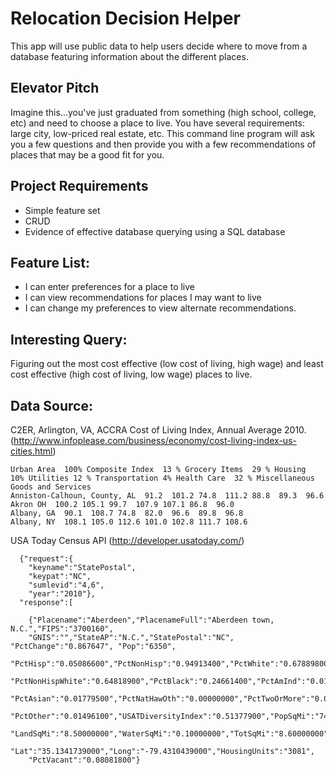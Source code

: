 # Relocation Decision Helper

This app will use public data to help users decide where to move from a database featuring information about the different places.

## Elevator Pitch

Imagine this...you've just graduated from something (high school, college, etc) and need to choose a place to live.  You have several requirements: large city, low-priced real estate, etc.  This command line program will ask you a few questions and then provide you with a few recommendations of places that may be a good fit for you.


## Project Requirements

  * Simple feature set
  * CRUD
  * Evidence of effective database querying using a SQL database

## Feature List:

   * I can enter preferences for a place to live
   * I can view recommendations for places I may want to live
   * I can change my preferences to view alternate recommendations.

## Interesting Query:

Figuring out the most cost effective (low cost of living, high wage) and least cost effective (high cost of living, low wage) places to live.

## Data Source:

C2ER, Arlington, VA, ACCRA Cost of Living Index, Annual Average 2010. (http://www.infoplease.com/business/economy/cost-living-index-us-cities.html)

```
Urban Area  100% Composite Index  13 % Grocery Items  29 % Housing  10% Utilities 12 % Transportation 4% Health Care  32 % Miscellaneous Goods and Services
Anniston-Calhoun, County, AL  91.2  101.2 74.8  111.2 88.8  89.3  96.6
Akron OH  100.2 105.1 99.7  107.9 107.1 86.8  96.0
Albany, GA  90.1  108.7 74.8  82.0  96.6  89.8  96.8
Albany, NY  108.1 105.0 112.6 101.0 102.8 111.7 108.6
```

USA Today Census API (http://developer.usatoday.com/)

```
  {"request":{
    "keyname":"StatePostal",
    "keypat":"NC",
    "sumlevid":"4,6",
    "year":"2010"},
  "response":[

    {"Placename":"Aberdeen","PlacenameFull":"Aberdeen town, N.C.","FIPS":"3700160",
    "GNIS":"","StateAP":"N.C.","StatePostal":"NC", "PctChange":"0.867647", "Pop":"6350",
    "PctHisp":"0.05086600","PctNonHisp":"0.94913400","PctWhite":"0.67889800",
    "PctNonHispWhite":"0.64818900","PctBlack":"0.24661400","PctAmInd":"0.01291300",
    "PctAsian":"0.01779500","PctNatHawOth":"0.00000000","PctTwoOrMore":"0.02881900",
    "PctOther":"0.01496100","USATDiversityIndex":"0.51377900","PopSqMi":"746.20000000",
    "LandSqMi":"8.50000000","WaterSqMi":"0.10000000","TotSqMi":"8.60000000",
    "Lat":"35.1341739000","Long":"-79.4310439000","HousingUnits":"3081",
    "PctVacant":"0.08081800"}

```